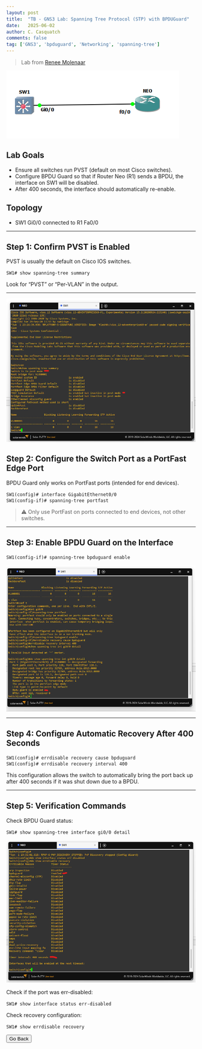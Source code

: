 ```yaml
---
layout: post
title:  "TB - GNS3 Lab: Spanning Tree Protocol (STP) with BPDUGuard"
date:   2025-06-02
author: C. Casquatch
comments: false
tag: ['GNS3', 'bpduguard', 'Networking', 'spanning-tree']
---
```


> Lab from [Renee Molenaar](https://gns3vault.com/switching/spanning-tree-bpdu-guard)


![topology](/assets/images/GNS3/STPBPDUguard/topology.png)

## Lab Goals
- Ensure all switches run PVST (default on most Cisco switches).
- Configure BPDU Guard so that if Router Neo (R1) sends a BPDU, the interface on SW1 will be disabled.
- After 400 seconds, the interface should automatically re-enable.

## Topology
- SW1 Gi0/0 connected to R1 Fa0/0

---

## Step 1: Confirm PVST is Enabled
PVST is usually the default on Cisco IOS switches.

```
SW1# show spanning-tree summary
```

Look for “PVST” or “Per-VLAN” in the output.

---

![Screenshot 1](/assets/images/GNS3/STPBPDUguard/sct1.png)

## Step 2: Configure the Switch Port as a PortFast Edge Port

BPDU Guard only works on PortFast ports (intended for end devices).

```
SW1(config)# interface GigabitEthernet0/0
SW1(config-if)# spanning-tree portfast
```

> ⚠️ Only use PortFast on ports connected to end devices, not other switches.

---

## Step 3: Enable BPDU Guard on the Interface

```
SW1(config-if)# spanning-tree bpduguard enable
```
![Screenshot 1](/assets/images/GNS3/STPBPDUguard/bpduguardstatus.png)

---

## Step 4: Configure Automatic Recovery After 400 Seconds

```
SW1(config)# errdisable recovery cause bpduguard
SW1(config)# errdisable recovery interval 400
```

This configuration allows the switch to automatically bring the port back up after 400 seconds if it was shut down due to a BPDU.

---

## Step 5: Verification Commands

Check BPDU Guard status:

```
SW1# show spanning-tree interface gi0/0 detail
```
![Screenshot 3](/assets/images/GNS3/STPBPDUguard/sct3.png)

Check if the port was err-disabled:

```
SW1# show interface status err-disabled
```

Check recovery configuration:

```
SW1# show errdisable recovery
```


<button onclick="history.back()">Go Back</button>
